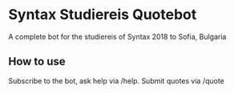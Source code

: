 # Syntax Studiereis Quotebot
A complete bot for the studiereis of Syntax 2018 to Sofia, Bulgaria

## How to use
Subscribe to the bot, ask help via /help. Submit quotes via /quote
